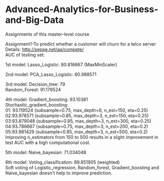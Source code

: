 # Advanced-Analytics-for-Business-and-Big-Data
Assignments of this master-level course<br />

Assignment1-To predict whether a customer will churn for a telco server<br />
  Details: http://seppe.net/aa/compete/<br />
  AUC of testing set:<br />
  
  1st model: Lasso_Logistic: 80.816667 (MaxMinScaler)<br />
  
  2nd model: PCA_Lasso_Logistic: 60.988571<br />
  
  3rd model: Decision_tree: 79<br />
             Random_Forest: 91.179524<br />
             
  4th model: Gradient_boosting: 93.10381<br />
             Stochastic_gradient_boosting:<br />
               01: 93.119524 (subsample=0.75, max_depth=6, n_est=150, eta=0.25)<br />
               02:93.978571 (subsample=0.85, max_depth=3, n_est=150, eta=0.25)<br />
               03:93.879048 (subsample=0.85, max_depth=3, n_est=300, eta=0.25)<br />
               04:93.786667 (subsample=0.75, max_depth=3, n_est=200, eta=0.2)<br />
               05:93.981429 (subsample=0.85, max_depth=3, n_est=500, eta=0.2)<br />
               Improving n_estimators from 150 to 500 results in a slight improvement in test AUC with a high computational cost.<br />
               
  5th model: Naive_bayesian: 71.034048<br />
  
  6th model: Voting_classification: 89.851905 (weighted)<br />
    Soft voting of Logistic_regression, Random_forest, Gradient_boosting and Naive_bayesian doesn't help to improve prediction.<br />
